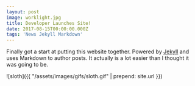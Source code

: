 ```yaml
---
layout: post
image: worklight.jpg
title: Developer Launches Site!
date: 2017-08-15T00:00:00.000Z
tags: 'News Jekyll Markdown'
---
```


Finally got a start at putting this website together. Powered by [Jekyll](http://jekyllrb.com) and uses Markdown to author posts. It actually is a lot easier than I thought it was going to be.

![sloth]({{ "/assets/images/gifs/sloth.gif" | prepend: site.url }})

